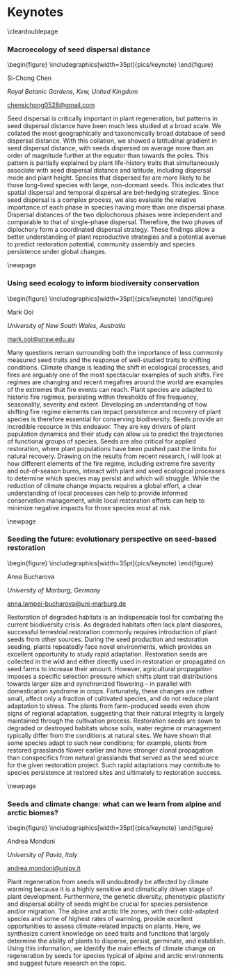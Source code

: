 # Keynotes

\cleardoublepage

### Macroecology of seed dispersal distance

\begin{figure}
\includegraphics[width=35pt]{pics/keynote} \end{figure}

Si-Chong Chen

*Royal Botanic Gardens, Kew, United Kingdom*

chensichong0528@gmail.com

Seed dispersal is critically important in plant regeneration, but patterns in seed dispersal distance have been much less studied at a broad scale. We collated the most geographically and taxonomically broad database of seed dispersal distance. With this collation, we showed a latitudinal gradient in seed dispersal distance, with seeds dispersed on average more than an order of magnitude further at the equator than towards the poles. This pattern is partially explained by plant life-history traits that simultaneously associate with seed dispersal distance and latitude, including dispersal mode and plant height. Species that dispersed far are more likely to be those long-lived species with large, non-dormant seeds. This indicates that spatial dispersal and temporal dispersal are bet-hedging strategies. Since seed dispersal is a complex process, we also evaluate the relative importance of each phase in species having more than one dispersal phase. Dispersal distances of the two diplochorous phases were independent and comparable to that of single-phase dispersal. Therefore, the two phases of diplochory form a coordinated dispersal strategy. These findings allow a better understanding of plant reproductive strategies and a potential avenue to predict restoration potential, community assembly and species persistence under global changes.

\newpage

### Using seed ecology to inform biodiversity conservation

\begin{figure}
\includegraphics[width=35pt]{pics/keynote} \end{figure}

Mark Ooi

*University of New South Wales, Australia*

mark.ooi@unsw.edu.au

Many questions remain surrounding both the importance of less commonly measured seed traits and the response of well-studied traits to shifting conditions. Climate change is leading the shift in ecological processes, and fires are arguably one of the most spectacular examples of such shifts. Fire regimes are changing and recent megafires around the world are examples of the extremes that fire events can reach. Plant species are adapted to historic fire regimes, persisting within thresholds of fire frequency, seasonality, severity and extent. Developing an understanding of how shifting fire regime elements can impact persistence and recovery of plant species is therefore essential for conserving biodiversity. Seeds provide an incredible resource in this endeavor. They are key drivers of plant population dynamics and their study can allow us to predict the trajectories of functional groups of species. Seeds are also critical for applied restoration, where plant populations have been pushed past the limits for natural recovery. Drawing on the results from recent research, I will look at how different elements of the fire regime, including extreme fire severity and out-of-season burns, interact with plant and seed ecological processes to determine which species may persist and which will struggle. While the reduction of climate change impacts requires a global effort, a clear understanding of local processes can help to provide informed conservation management, while local restoration efforts can help to minimize negative impacts for those species most at risk.

\newpage

### Seeding the future: evolutionary perspective on seed-based restoration

\begin{figure}
\includegraphics[width=35pt]{pics/keynote} \end{figure}

Anna Bucharova

*University of Marburg, Germany*

anna.lampei-bucharova@uni-marburg.de

Restoration of degraded habitats is an indispensable tool for combating the current biodiversity crisis. As degraded habitats often lack plant diaspores, successful terrestrial restoration commonly requires introduction of plant seeds from other sources. During the seed production and restoration seeding, plants repeatedly face novel environments, which provides an excellent opportunity to study rapid adaptation. Restoration seeds are collected in the wild and either directly used in restoration or propagated on seed farms to increase their amount. However, agricultural propagation imposes a specific selection pressure which shifts plant trait distributions towards larger size and synchronized flowering – in parallel with domestication syndrome in crops. Fortunately, these changes are rather small, affect only a fraction of cultivated species, and do not reduce plant adaptation to stress. The plants from farm-produced seeds even show signs of regional adaptation, suggesting that their natural integrity is largely maintained through the cultivation process. Restoration seeds are sown to degraded or destroyed habitats whose soils, water regime or management typically differ from the conditions at natural sites. We have shown that some species adapt to such new conditions; for example, plants from restored grasslands flower earlier and have stronger clonal propagation than conspecifics from natural grasslands that served as the seed source for the given restoration project. Such rapid adaptations may contribute to species persistence at restored sites and ultimately to restoration success.

\newpage

### Seeds and climate change: what can we learn from alpine and arctic biomes?

\begin{figure}
\includegraphics[width=35pt]{pics/keynote} \end{figure}

Andrea Mondoni

*University of Pavia, Italy*

andrea.mondoni@unipv.it

Plant regeneration from seeds will undoubtedly be affected by climate warming because it is a highly sensitive and climatically driven stage of plant development. Furthermore, the genetic diversity, phenotypic plasticity and dispersal ability of seeds might be crucial for species persistence and/or migration. The alpine and arctic life zones, with their cold-adapted species and some of highest rates of warming, provide excellent opportunities to assess climate-related impacts on plants. Here, we synthesize current knowledge on seed traits and functions that largely determine the ability of plants to disperse, persist, germinate, and establish. Using this information, we identify the main effects of climate change on regeneration by seeds for species typical of alpine and arctic environments and suggest future research on the topic.
